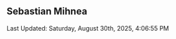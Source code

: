 <h2>Sebastian Mihnea</h2>

<!--RECENT_ACTIVITY:start-->
<!--RECENT_ACTIVITY:end-->
<!--RECENT_ACTIVITY:last_update-->
Last Updated: Saturday, August 30th, 2025, 4:06:55 PM
<!--RECENT_ACTIVITY:last_update_end-->

<!---LOL-STATS-START-HERE--->
<!---LOL-STATS-END-HERE--->
